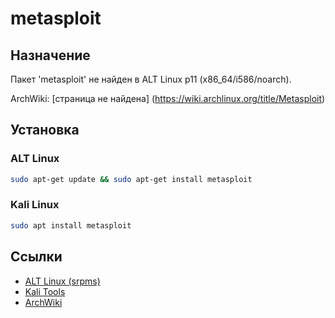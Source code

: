 # metasploit

## Назначение

Пакет 'metasploit' не найден в ALT Linux p11 (x86_64/i586/noarch).

ArchWiki: [страница не найдена] (https://wiki.archlinux.org/title/Metasploit)

## Установка

### ALT Linux
```bash
sudo apt-get update && sudo apt-get install metasploit
```

### Kali Linux
```bash
sudo apt install metasploit
```

## Ссылки

- [ALT Linux (srpms)](https://packages.altlinux.org/ru/p11/srpms/metasploit/)
- [Kali Tools](https://www.kali.org/tools/metasploit/)
- [ArchWiki](https://wiki.archlinux.org/title/Metasploit)
